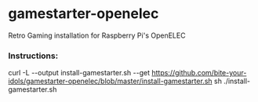 # gamestarter-openelec
Retro Gaming installation for Raspberry Pi's OpenELEC 



### Instructions:

curl -L --output install-gamestarter.sh --get https://github.com/bite-your-idols/gamestarter-openelec/blob/master/install-gamestarter.sh 
sh ./install-gamestarter.sh
